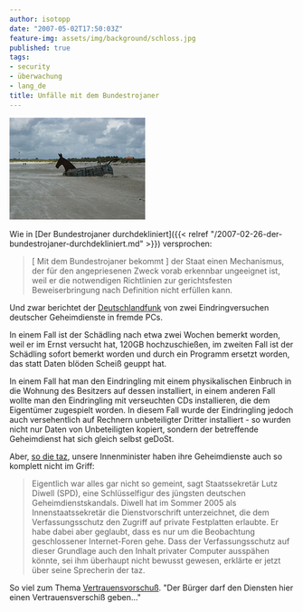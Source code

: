 ```yaml
---
author: isotopp
date: "2007-05-02T17:50:03Z"
feature-img: assets/img/background/schloss.jpg
published: true
tags:
- security
- überwachung
- lang_de
title: Unfälle mit dem Bundestrojaner
---
```


![](/uploads/bundestrojaner.jpg)

Wie in
[Der Bundestrojaner durchdekliniert]({{< relref "/2007-02-26-der-bundestrojaner-durchdekliniert.md" >}})
versprochen:

> [ Mit dem Bundestrojaner bekommt ] der Staat einen Mechanismus, der für
> den angepriesenen Zweck vorab erkennbar ungeeignet ist, weil er die
> notwendigen Richtlinien zur gerichtsfesten Beweiserbringung nach
> Definition nicht erfüllen kann.

Und zwar berichtet der 
[Deutschlandfunk](http://www.dradio.de/dlf/sendungen/computer/620126/) von
zwei Eindringversuchen deutscher Geheimdienste in fremde PCs.

In einem Fall ist der Schädling nach etwa zwei Wochen bemerkt worden, weil
er im Ernst versucht hat, 120GB hochzuschießen, im zweiten Fall ist der
Schädling sofort bemerkt worden und durch ein Programm ersetzt worden, das
statt Daten blöden Scheiß geuppt hat.

In einem Fall hat man den Eindringling mit einem physikalischen Einbruch in
die Wohnung des Besitzers auf dessen installiert, in einem anderen Fall
wollte man den Eindringling mit verseuchten CDs installieren, die dem
Eigentümer zugespielt worden. In diesem Fall wurde der Eindringling jedoch
auch versehentlich auf Rechnern unbeteiligter Dritter installiert - so
wurden nicht nur Daten von Unbeteiligten kopiert, sondern der betreffende
Geheimdienst hat sich gleich selbst geDoSt.

Aber, 
[so die taz](http://www.taz.de/dx/2007/05/02/a0210.1/text), unsere
Innenminister haben ihre Geheimdienste auch so komplett nicht im Griff:

> Eigentlich war alles gar nicht so gemeint, sagt Staatssekretär Lutz Diwell
> (SPD), eine Schlüsselfigur des jüngsten deutschen Geheimdienstskandals.
> Diwell hat im Sommer 2005 als Innenstaatssekretär die Dienstvorschrift
> unterzeichnet, die dem Verfassungsschutz den Zugriff auf private
> Festplatten erlaubte. Er habe dabei aber geglaubt, dass es nur um die
> Beobachtung geschlossener Internet-Foren gehe. Dass der Verfassungsschutz
> auf dieser Grundlage auch den Inhalt privater Computer ausspähen könnte,
> sei ihm überhaupt nicht bewusst gewesen, erklärte er jetzt über seine
> Sprecherin der taz.

So viel zum Thema 
[Vertrauensvorschuß](http://www.sueddeutsche.de/,tt1m4/deutschland/artikel/401/102299/).
"Der Bürger darf den Diensten hier einen Vertrauensverschiß geben..."

